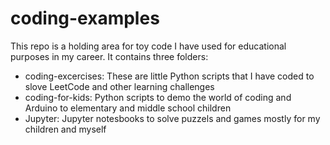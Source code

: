 # coding-examples

This repo is a holding area for toy code I have used for educational purposes in my career. It contains three folders:
* coding-excercises: These are little Python scripts that I have coded to slove LeetCode and other learning challenges
* coding-for-kids: Python scripts to demo the world of coding and Arduino to elementary and middle school children
* Jupyter: Jupyter notesbooks to solve puzzels and games mostly for my children and myself

